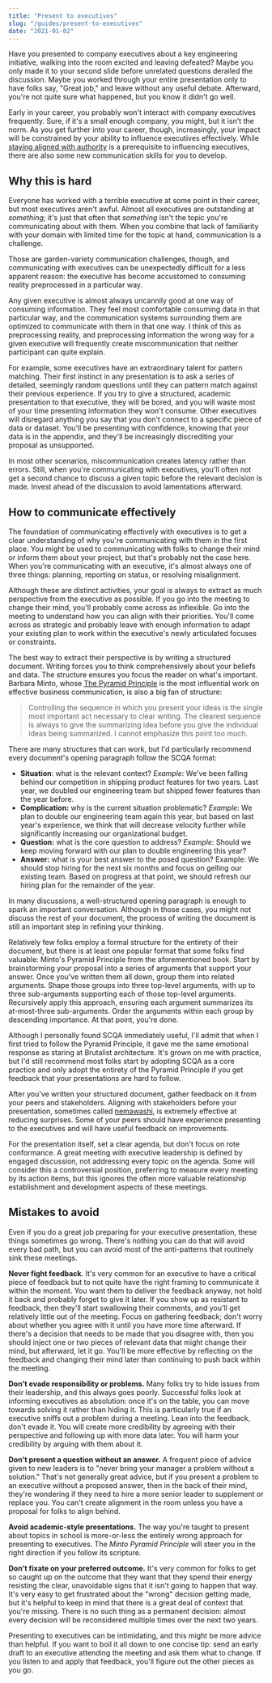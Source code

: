 ```yaml
---
title: "Present to executives"
slug: "/guides/present-to-executives"
date: "2021-01-02"
---
```


Have you presented to company executives about a key engineering initiative, walking into the room excited and leaving defeated? Maybe you only made it to your second slide before unrelated questions derailed the discussion. Maybe you worked through your entire presentation only to have folks say, "Great job," and leave without any useful debate. Afterward, you're not quite sure what happened, but you know it didn't go well.

Early in your career, you probably won't interact with company executives frequently. Sure, if it's a small enough company, you might, but it isn't the norm. As you get further into your career, though, increasingly, your impact will be constrained by your ability to influence executives effectively. While [staying aligned with authority](https://staffeng.com/guides/staying-aligned-with-authority) is a prerequisite to influencing executives, there are also some new communication skills for you to develop.

## Why this is hard

Everyone has worked with a terrible executive at some point in their career, but most executives aren't awful. Almost all executives are outstanding at *something*; it's just that often that *something* isn't the topic you're communicating about with them. When you combine that lack of familiarity with your domain with limited time for the topic at hand, communication is a challenge.

Those are garden-variety communication challenges, though, and communicating with executives can be unexpectedly difficult for a less apparent reason: the executive has become accustomed to consuming reality preprocessed in a particular way.

Any given executive is almost always uncannily good at one way of consuming information. They feel most comfortable consuming data in that particular way, and the communication systems surrounding them are optimized to communicate with them in that one way. I think of this as preprocessing reality, and preprocessing information the wrong way for a given executive will frequently create miscommunication that neither participant can quite explain.

For example, some executives have an extraordinary talent for pattern matching. Their first instinct in any presentation is to ask a series of detailed, seemingly random questions until they can pattern match against their previous experience. If you try to give a structured, academic presentation to that executive, they will be bored, and you will waste most of your time presenting information they won't consume. Other executives will disregard anything you say that you don't connect to a specific piece of data or dataset. You'll be presenting with confidence, knowing that your data is in the appendix, and they'll be increasingly discrediting your proposal as unsupported.

In most other scenarios, miscommunication creates latency rather than errors. Still, when you're communicating with executives, you'll often not get a second chance to discuss a given topic before the relevant decision is made. Invest ahead of the discussion to avoid lamentations afterward.

## How to communicate effectively

The foundation of communicating effectively with executives is to get a clear understanding of why you're communicating with them in the first place. You might be used to communicating with folks to change their mind or inform them about your project, but that's probably not the case here.
When you're communicating with an executive, it's almost always one of three things: planning, reporting on status, or resolving misalignment.

Although these are distinct activities, your goal is always to extract as much perspective from the executive as possible. If you go into the meeting to change their mind, you'll probably come across as inflexible. Go into the meeting to understand how you can align with their priorities.
You'll come across as strategic and probably leave with enough information to adapt your existing plan to work within the executive's newly articulated focuses or constraints.

The best way to extract their perspective is by writing a structured document. Writing forces you to think comprehensively about your beliefs and data.
The structure ensures you focus the reader on what's important.
Barbara Minto, whose [The Pyramid Principle](https://www.amazon.com/Pyramid-Principle-Logic-Writing-Thinking/dp/0273710516/)
is the most influential work on effective business communication, is also a big fan of structure:

> Controlling the sequence in which you present your ideas is the single most important act necessary to clear writing.
> The clearest sequence is always to give the summarizing idea before you give the individual ideas being summarized.
> I cannot emphasize this point too much.

There are many structures that can work, but I'd particularly recommend every document's opening paragraph
follow the SCQA format:

*   **Situation**: what is the relevant context? _Example_: We've been falling behind our competition in shipping product features for two years. Last year, we doubled our engineering team but shipped fewer features than the year before.
*   **Complication:** why is the current situation problematic? _Example_: We plan to double our engineering team again this year, but based on last year's experience, we think that will decrease velocity further while significantly increasing our organizational budget.
*   **Question:** what is the core question to address? _Example:_ Should we keep moving forward with our plan to double engineering this year?
*   **Answer:** what is your best answer to the posed question? Example: We should stop hiring for the next six months and focus on gelling our existing team. Based on progress at that point, we should refresh our hiring plan for the remainder of the year.

In many discussions, a well-structured opening paragraph is enough
to spark an important conversation. Although in those cases, you might not discuss the rest of your document,
the process of writing the document is still an important step in refining your thinking.

Relatively few folks employ a formal structure for the entirety of their document,
but there is at least one popular format that some folks find valuable:
Minto's Pyramid Principle from the aforementioned book.
Start by brainstorming your proposal into a series of arguments that support your answer.
Once you've written them all down, group them into related arguments.
Shape those groups into three top-level arguments, with up to three sub-arguments
supporting each of those top-level arguments. Recursively apply this approach,
ensuring each argument summarizes its at-most-three sub-arguments.
Order the arguments within each group by descending importance. At that point, you're done.

Although I personally found SCQA immediately useful, I'll admit that when I first tried to follow the Pyramid Principle,
it gave me the same emotional response as staring at Brutalist architecture.
It's grown on me with practice, but I'd still recommend most folks start by
adopting SCQA as a core practice and only adopt the entirety of the Pyramid Principle
if you get feedback that your presentations are hard to follow.

After you've written your structured document, gather feedback on it from your peers and stakeholders. Aligning with stakeholders before your presentation, sometimes called [nemawashi](https://blog.toyota.co.uk/nemawashi-toyota-production-system), is extremely effective at reducing surprises. Some of your peers should have experience presenting to the executives and will have useful feedback on improvements.

 For the presentation itself, set a clear agenda, but don't focus on rote conformance. A great meeting with executive leadership is defined by engaged discussion, not addressing every topic on the agenda. Some will consider this a controversial position, preferring to measure every meeting by its action items, but this ignores the often more valuable relationship establishment and development aspects of these meetings.
 

## Mistakes to avoid

Even if you do a great job preparing for your executive presentation, these things sometimes go wrong. There's nothing you can do that will avoid every bad path, but you can avoid most of the anti-patterns that routinely sink these meetings.

**Never fight feedback**. It's very common for an executive to have a critical piece of feedback but to not quite have the right framing to communicate it within the moment. You want them to deliver the feedback anyway, not hold it back and probably forget to give it later. If you show up as resistant to feedback, then they'll start swallowing their comments, and you'll get relatively little out of the meeting. Focus on gathering feedback; don't worry about whether you agree with it until you have more time afterward. If there's a decision that needs to be made that you disagree with, then you should inject one or two pieces of relevant data that might change their mind, but afterward, let it go. You'll be more effective by reflecting on the feedback and changing their mind later than continuing to push back within the meeting.

**Don't evade responsibility or problems.** Many folks try to hide issues from their leadership, and this always goes poorly. Successful folks look at informing executives as absolution: once it's on the table, you can move towards solving it rather than hiding it. This is particularly true if an executive sniffs out a problem during a meeting. Lean into the feedback, don't evade it. You will create more credibility by agreeing with their perspective and following up with more data later. You will harm your credibility by arguing with them about it.

**Don't present a question without an answer.** A frequent piece of advice given to new leaders is to "never bring your manager a problem without a solution." That's not generally great advice, but if you present a problem to an executive without a proposed answer, then in the back of their mind, they're wondering if they need to hire a more senior leader to supplement or replace you. You can't create alignment in the room unless you have a proposal for folks to align behind.

**Avoid academic-style presentations.** The way you're taught to present about topics in school is more-or-less the entirely wrong approach for presenting to executives. The _Minto Pyramid Principle_ will steer you in the right direction if you follow its scripture.

**Don't fixate on your preferred outcome.** It's very common for folks to get so caught up on the outcome that they want that they spend their energy resisting the clear, unavoidable signs that it isn't going to happen that way. It's very easy to get frustrated about the "wrong" decision getting made, but it's helpful to keep in mind that there is a great deal of context that you're missing. There is no such thing as a permanent decision: almost every decision will be reconsidered multiple times over the next two years.

Presenting to executives can be intimidating, and this might be more advice than helpful. If you want to boil it all down to one concise tip: send an early draft to an executive attending the meeting and ask them what to change. If you listen to and apply that feedback, you'll figure out the other pieces as you go.
